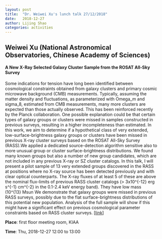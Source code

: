 ```yaml
---
layout: post
title:  "Dr. Weiwei Xu's lunch talk 27/12/2018"
date:   2018-12-27
author: Lijing Shao
categories: activities
---
```


## Weiwei Xu (National Astronomical Observatories, Chinese Academy of Sciences)

#### A New X-Ray Selected Galaxy Cluster Sample from the ROSAT All-Sky Survey

Some indications for tension have long been identified between cosmological
constraints obtained from galaxy clusters and primary cosmic microwave
background (CMB) measurements. Typically, assuming the matter density and
fluctuations, as parameterized with Omega_m and sigma_8, estimated from CMB
measurements, many more clusters are expected than those actually observed.
This has been reinforced recently by the Planck collaboration. One possible
explanation could be that certain types of galaxy groups or clusters were
missed in samples constructed in previous surveys, resulting in a higher
incompleteness than estimated. In this work, we aim to determine if a
hypothetical class of very extended, low-surface-brightness galaxy groups or
clusters have been missed in previous X-ray cluster surveys based on the ROSAT
All-Sky Survey (RASS).We applied a dedicated source-detection algorithm
sensitive also to more unusual group or cluster surface-brightness
distributions. We found many known groups but also a number of new group
candidates, which are not included in any previous X-ray or SZ cluster
catalogs. In this talk, I will present a pilot sample of 13 very extended
groups discovered in the RASS at positions where no X-ray source has been
detected previously and with clear optical counterparts. The X-ray fluxes of at
least 5 of these are above the nominal flux-limits of previous RASS cluster
catalogs (> 3x10^{-12} erg s^{-1} cm^{-2} in the 0.1-2.4 keV energy band). They
have low mass (10^{13} Msun We demonstrate that galaxy groups were missed in
previous RASS surveys, possibly due to the flat surface-brightness
distributions of this potential new population. Analysis of the full sample
will show if this might have a significant effect on previous cosmological
parameter constraints based on RASS cluster surveys.
[[link](http://kiaa.pku.edu.cn/lunchtalks/2018decthu)]

**Place**: first floor meeting room, KIAA

**Time**: Thu, 2018-12-27 12:00 to 13:00
